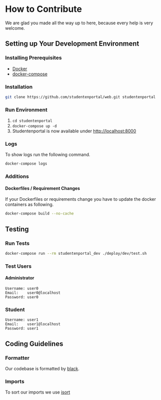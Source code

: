 # How to Contribute

We are glad you made all the way up to here, because every help is very welcome.

## Setting up Your Development Environment

### Installing Prerequisites
- [Docker](https://docs.docker.com/get-docker/)
- [docker-compose](https://docs.docker.com/compose/install/)

### Installation
```bash
git clone https://github.com/studentenportal/web.git studentenportal
```

### Run Environment
1. `cd studentenportal`
2. `docker-compose up -d`
3. Studentenportal is now available under [http://localhost:8000](http://localhost:8000)

### Logs
To show logs run the following command.
```bash
docker-compose logs
```

### Additions
#### Dockerfiles / Requirement Changes
If your Dockerfiles or requirements change you have to update the docker containers as following.
```bash
docker-compose build --no-cache
```

## Testing
### Run Tests
```bash
docker-compose run --rm studentenportal_dev ./deploy/dev/test.sh
```

### Test Users

#### Administrator
```
Username: user0
Email:    user0@localhost
Password: user0
```

### Student
```
Username: user1
Email:    user1@localhost
Password: user1
```

## Coding Guidelines
### Formatter
Our codebase is formatted by [black](https://black.readthedocs.io/en/stable/).

### Imports
To sort our imports we use [isort](https://pycqa.github.io/isort/)

